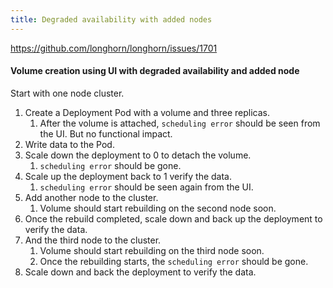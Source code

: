 ```yaml
---
title: Degraded availability with added nodes
---
```

https://github.com/longhorn/longhorn/issues/1701

#### Volume creation using UI with degraded availability and added node
Start with one node cluster.

1. Create a Deployment Pod with a volume and three replicas.
    1. After the volume is attached, `scheduling error` should be seen from the UI. But no functional impact.
1. Write data to the Pod.
1. Scale down the deployment to 0 to detach the volume.
    1. `scheduling error` should be gone.
1. Scale up the deployment back to 1 verify the data.
    1. `scheduling error` should be seen again from the UI.
1. Add another node to the cluster.
    1. Volume should start rebuilding on the second node soon.
1. Once the rebuild completed, scale down and back up the deployment to verify the data.
1. And the third node to the cluster.
   1. Volume should start rebuilding on the third node soon.
   1. Once the rebuilding starts, the `scheduling error` should be gone.
1. Scale down and back the deployment to verify the data.
